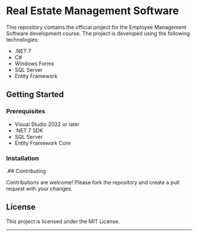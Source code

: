 

# Real Estate Management Software

This repository contains the official project for the Employee Management Software development course. The project is developed using the following technologies:

- .NET 7
- C#
- Windows Forms
- SQL Server
- Entity Framework


## Getting Started

### Prerequisites

- Visual Studio 2022 or later
- .NET 7 SDK
- SQL Server
- Entity Framework Core

### Installation


.## Contributing

Contributions are welcome! Please fork the repository and create a pull request with your changes.

## License

This project is licensed under the MIT License.

---

